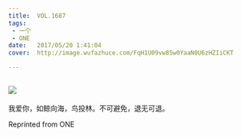 ```yaml
---
title:	VOL.1687
tags:
 - 一个
 - ONE
date:	2017/05/20 1:41:04
cover:	http://image.wufazhuce.com/FqH1U09vw85w0YaaN0U6zHZIiCKT

---
```

![](http://image.wufazhuce.com/FqH1U09vw85w0YaaN0U6zHZIiCKT)
---

我爱你，如鲸向海，鸟投林。不可避免，退无可退。
 
Reprinted from ONE
